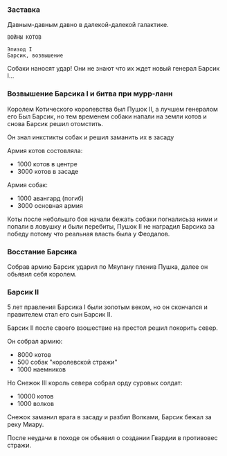 ### Заставка

Давным-давным давно в далекой-далекой галактике.

    ВОЙНЫ КОТОВ

    Эпизод I
    Барсик, возвышение

Собаки наносят удар! Они не знают что их ждет новый генерал Барсик I...

### Возвышение Барсика I и битва при мурр-ланн

Королем Котического королевства был Пушок II, а
лучшем генералом его Был Барсик, но тем временем
собаки напали на земли котов и снова Барсик решил отомстить.

Он знал инкстикты собак и решил заманить их в засаду

Армия котов состовляла:
- 1000 котов в центре
- 3000 котов в засаде


Армия собак:
- 1000 авангард (погиб)
- 3000 основная армия

Коты после небольшго боя начали бежать собаки погналисьза ними и попали в ловушку и были перебиты,
Пушок II не наградил Барсика за победу потому что реальная власть была у Феодалов.

### Восстание Барсика

Собрав армию Барсик ударил по Мяулану пленив Пушка,
далее он обьявил себя королем.

### Барсик II

5 лет правления Барсика I были золотым веком,
но он скончался и правителем стал его сын Барсик II.

Барсик II после своего взошествие на престол решил покорить север.

Он собрал армию:
- 8000 котов
- 500 собак "королевской стражи"
- 1000 наемников


Но Снежок III король севера собрал орду суровых солдат:
- 10000 котов
- 1000 волков

Снежок заманил врага в засаду и разбил Волками,
Барсик бежал за реку Миару.

После неудачи в походе он обьявил о создании Гвардии в противовес стражи.

<!-- сдеся -->